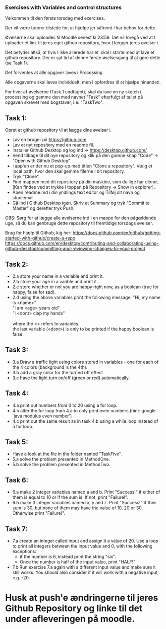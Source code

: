 ### Exercises with Variables and control structures

Velkommen til den første torsdag med exercises. 

Der vil være tutorer tilstede for, at hjælpe jer såfremt I har behov for dette. 

Øvelserne skal uploades til Moodle senest kl 23:59. 
Det vil foregå ved at I uploader et link til jeres eget github repository, hvor I lægger jeres øvelser i. 

Det betyder altså, at hvis I ikke allerede har et, skal I starte med at lave et github repository. Der er sat tid af denne første øvelsesgang til at gøre dette (se Task 1). 

Det forventes at alle opgaver laves i Processing. 

Alle opgaverne skal laves individuelt, men I opfordres til at hjælpe hinanden.

For hver af øvelserne (Task 1 undtaget), skal du lave en ny sketch i processing og gemme den med navnet "Task" efterfulgt af tallet på opgaven skrevet med bogstaver, i.e. "TaskTwo".

## Task 1: 
Opret et github repository til at lægge dine øvelser i. 
- Lav en bruger på https://github.com
- Lav et nyt repository med en readme fil. 
- Installér Github Desktop og log ind -> https://desktop.github.com/  
- Vend tilbage til dit nye repository og klik på den grønne knap "Code" -> "Open with Github Desktop"
- I app'en er der nu et pop-up med titlen "Clone a repository". Vælg et local path, hvor den skal gemme filerne i dit repository. 
- Tryk "Clone". 
- Find mappen med dit repository på din maskine, som du lige har clonet. (Kan findes ved at trykke i toppen på Repository -> Show in explorer).
- Åben readme.md i din yndlings text editor og Tilføj dit navn og studiemail. 
- Gå ind i Github Desktop igen. Skriv et Summary og tryk "Commit to Master" og derefter tryk Push. 

OBS: Sørg for at lægge alle øvelserne ind i en mappe for den pågældende uge, så du kan genbruge dette repository til fremtidige torsdags øvelser. 

Brug for hjælp til Github, kig her: 
https://docs.github.com/en/github/getting-started-with-github/create-a-repo 
https://docs.github.com/en/desktop/contributing-and-collaborating-using-github-desktop/committing-and-reviewing-changes-to-your-project


## Task 2: 
- 2.a store your name in a variable and print it.
- 2.b store your age in a varible and print it.
- 2.c store whether or not you are happy right now, as a boolean (true for happy, false for sad). 
- 2.d using the above variables print the following message:
    "Hi, my name is \<name\>" <br />
    "I am \<age\> years old" <br />
    "I \<dont\> clap my hands" <br />
                                <br />
    where the \<\> refers to variables. <br />
    the last variable (\<dont\>) is only to be printed if the happy boolean is false <br />
                                
## Task 3:
- 3.a Draw a traffic light using colors stored in variables - one for each of the 4 colors (background is the 4th).
- 3.b add a gray color for the turned off effect
- 3.c have the light turn on/off (green or red) automatically.
                                                                                      
## Task 4: 
- 4.a print out numbers from 0 to 20 using a for loop.
- 4.b alter the for loop from 4.a to only print even numbers (hint: google 'java modulus even number')
- 4.c print out the same result as in task 4.b using a while loop instead of a for loop.

## Task 5: 
- Have a look at the file in the folder named "TaskFive". 
- 5.a solve the problem presented in MethodOne.
- 5.b solve the problem presented in MethodTwo.

## Task 6: 
- 6.a make 2 integer variables named a and b. Print "Success!" if either of them is equal to 10 or if the sum is. If not, print "Failure!".
- 6.b make 3 integer variables named x, y and z. Print "Success!" if their sum is 30, but none of them may have the value of 10, 20 or 30. Otherwise print "Failure!".


## Task 7: 
- 7.a create an integer called input and assign it a value of 20. Use a loop to print all integers between the input value and 0, with the following exceptions: 
    - if the number is 6, instead print the string "six".
    - Once the number is half of the input value, print "HALF!"
- 7.b Run exercise 7.a again with a different input value and make sure it still works. You should also consider if it will work with a negative input, e.g. -20.
    
# Husk at push'e ændringerne til jeres Github Repository og linke til det under afleveringen på moodle. 

